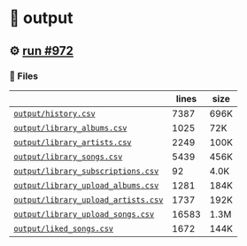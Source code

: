 # 📝  output 

## ⚙️ [run #972](https://github.com/jwenerd/ytm-dl/actions/runs/8712766109)

### 📁 Files

|                                                                         |lines|size|
|-------------------------------------------------------------------------|-----|----|
|[`output/history.csv` ](output/history.csv)                              |7387 |696K|
|[`output/library_albums.csv` ](output/library_albums.csv)                |1025 |72K |
|[`output/library_artists.csv` ](output/library_artists.csv)              |2249 |100K|
|[`output/library_songs.csv` ](output/library_songs.csv)                  |5439 |456K|
|[`output/library_subscriptions.csv` ](output/library_subscriptions.csv)  |92   |4.0K|
|[`output/library_upload_albums.csv` ](output/library_upload_albums.csv)  |1281 |184K|
|[`output/library_upload_artists.csv` ](output/library_upload_artists.csv)|1737 |192K|
|[`output/library_upload_songs.csv` ](output/library_upload_songs.csv)    |16583|1.3M|
|[`output/liked_songs.csv` ](output/liked_songs.csv)                      |1672 |144K|